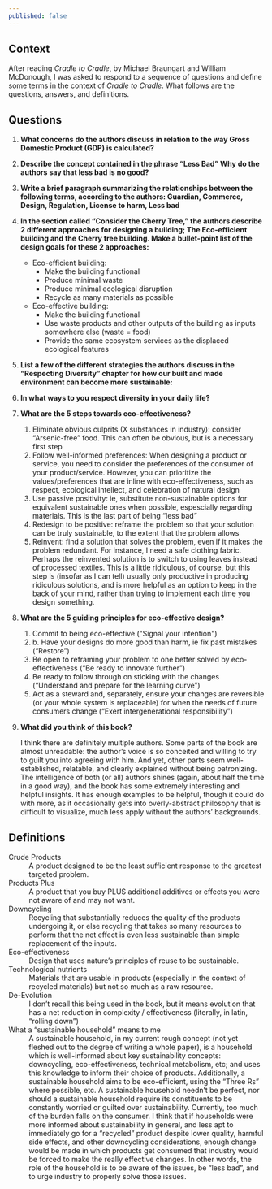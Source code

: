 ```yaml
---
published: false
---
```

## Context
After reading _Cradle to Cradle_, by Michael Braungart and William McDonough, I was asked to respond to a sequence of questions and define some terms in the context of _Cradle to Cradle_. What follows are the questions, answers, and definitions.

## Questions
1. **What concerns do the authors discuss in relation to the way Gross Domestic Product (GDP) is calculated?**

2. **Describe the concept contained in the phrase “Less Bad” Why do the authors say that less bad is no good?**

3. **Write a brief paragraph summarizing the relationships between the following terms, according to the authors: Guardian, Commerce, Design, Regulation, License to harm, Less bad**

4. **In the section called “Consider the Cherry Tree,” the authors describe 2 different approaches for designing a building; The Eco-efficient building and the Cherry tree building. Make a bullet-point list of the design goals for these 2 approaches:**

   - Eco-efficient building:
		- Make the building functional
    	- Produce minimal waste
    	- Produce minimal ecological disruption
    	- Recycle as many materials as possible
   - Eco-effective building:
    	- Make the building functional
        - Use waste products and other outputs of the building as inputs somewhere else (waste = food)
        - Provide the same ecosystem services as the displaced ecological features

5. **List a few of the different strategies the authors discuss in the “Respecting Diversity” chapter for how our built and made environment can become more sustainable:**

6. **In what ways to you respect diversity in your daily life?**

7. **What are the 5 steps towards eco-effectiveness?**

	1. Eliminate obvious culprits (X substances in industry): consider “Arsenic-free” food. This can often be obvious, but is a necessary first step
	2. Follow well-informed preferences: When designing a product or service, you need to consider the preferences of the consumer of your product/service. However, you can prioritize the values/preferences that are inline with eco-effectiveness, such as respect, ecological intellect, and celebration of natural design
	3. Use passive positivity: ie, substitute non-sustainable options for equivalent sustainable ones when possible, espescially regarding materials. This is the last part of being “less bad”
	4. Redesign to be positive: reframe the problem so that your solution can be truly sustainable, to the extent that the problem allows
	5. Reinvent: find a solution that solves the problem, even if it makes the problem redundant. For instance, I need a safe clothing fabric. Perhaps the reinvented solution is to switch to using leaves instead of processed textiles. This is a little ridiculous, of course, but this step is (insofar as I can tell) usually only productive in producing ridiculous solutions, and is more helpful as an option to keep in the back of your mind, rather than trying to implement each time you design something.


8. **What are the 5 guiding principles for eco-effective design?**

	1. Commit to being eco-effective ("Signal your intention")
    2. b.	Have your designs do more good than harm, ie fix past mistakes (“Restore”)
	3.	Be open to reframing your problem to one better solved by eco-effectiveness (“Be ready to innovate further”)
	4.	Be ready to follow through on sticking with the changes (“Understand and prepare for the learning curve”)
	5.	Act as a steward and, separately, ensure your changes are reversible (or your whole system is replaceable) for when the needs of future consumers change (“Exert intergenerational responsibility”)


9. **What did you think of this book?**

	I think there are definitely multiple authors. Some parts of the book are almost unreadable: the author’s voice is so conceited and willing to try to guilt you into agreeing with him. And yet, other parts seem well-established, relatable, and clearly explained without being patronizing. The intelligence of both (or all) authors shines (again, about half the time in a good way), and the book has some extremely interesting and helpful insights. It has enough examples to be helpful, though it could do with more, as it occasionally gets into overly-abstract philosophy that is difficult to visualize, much less apply without the authors’ backgrounds.

## Definitions
<dl>
  <dt>Crude Products</dt>
  <dd>A product designed to be the least sufficient response to the greatest targeted problem.</dd>
  <dt>Products Plus</dt>
  <dd>A product that you buy PLUS additional additives or effects you were not aware of and may not want.</dd>
  <dt>Downcycling</dt>
  <dd>Recycling that substantially reduces the quality of the products undergoing it, or else recycling that takes so many resources to perform that the net effect is even less sustainable than simple replacement of the inputs.</dd>
  <dt>Eco-effectiveness</dt>
  <dd>Design that uses nature’s principles of reuse to be sustainable.</dd>
  <dt>Technological nutrients</dt>
  <dd>Materials that are usable in products (especially in the context of recycled materials) but not so much as a raw resource.</dd>
  <dt>De-Evolution</dt>
  <dd>I don’t recall this being used in the book, but it means evolution that has a net reduction in complexity / effectiveness (literally, in latin, “rolling down”)</dd>
  <dt>What a “sustainable household” means to me</dt>
  <dd>A sustainable household, in my current rough concept (not yet fleshed out to the degree of writing a whole paper), is a household which is well-informed about key sustainability concepts: downcycling, eco-effectiveness, technical metabolism, etc; and uses this knowledge to inform their choice of products. Additionally, a sustainable household aims to be eco-efficient, using the “Three Rs” where possible, etc. A sustainable household needn’t be perfect, nor should a sustainable household require its constituents to be constantly worried or guilted over sustainability. Currently, too much of the burden falls on the consumer. I think that if households were more informed about sustainability in general, and less apt to immediately go for a “recycled” product despite lower quality, harmful side effects, and other downcycling considerations, enough change would be made in which products get consumed that industry would be forced to make the really effective changes. In other words, the role of the household is to be aware of the issues, be “less bad”, and to urge industry to properly solve those issues.</dd>
</dl>